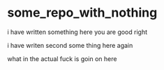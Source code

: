 # some_repo_with_nothing

i have written something here you are good right

i have writen second some thing here again

what in the actual fuck is goin on here